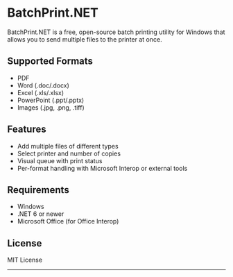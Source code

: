 # BatchPrint.NET
BatchPrint.NET is a free, open-source batch printing utility for Windows that allows you to send multiple files to the printer at once.

## Supported Formats
- PDF
- Word (.doc/.docx)
- Excel (.xls/.xlsx)
- PowerPoint (.ppt/.pptx)
- Images (.jpg, .png, .tiff)

## Features
- Add multiple files of different types
- Select printer and number of copies
- Visual queue with print status
- Per-format handling with Microsoft Interop or external tools

## Requirements
- Windows
- .NET 6 or newer
- Microsoft Office (for Office Interop)

## License
MIT License

---